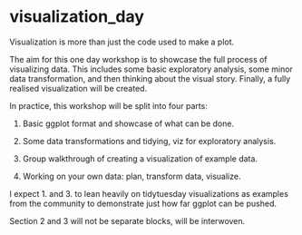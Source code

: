 # visualization_day
Visualization is more than just the code used to make a plot.

The aim for this one day workshop is to showcase the full process of visualizing data. This includes some basic exploratory analysis, some minor data transformation, and then thinking about the visual story. Finally, a fully realised visualization will be created. 

In practice, this workshop will be split into four parts:

1. Basic ggplot format and showcase of what can be done.

2. Some data transformations and tidying, viz for exploratory analysis.

3. Group walkthrough of creating a visualization of example data.

4. Working on your own data: plan, transform data, visualize. 

I expect 1. and 3. to lean heavily on tidytuesday visualizations as examples from the community to demonstrate just how far ggplot can be pushed. 

Section 2 and 3 will not be separate blocks, will be interwoven. 